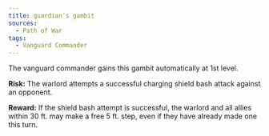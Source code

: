 ```yaml
---
title: guardian's gambit
sources:
  - Path of War
tags:
  - Vanguard Commander
---
```


The vanguard commander gains this gambit automatically at 1st level.

**Risk:** The warlord attempts a successful charging shield bash attack against an opponent.

**Reward:** If the shield bash attempt is successful, the warlord and all allies within 30 ft. may make a free 5 ft. step, even if they have already made one this turn.
